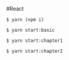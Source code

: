 #React

```
$ yarn (npm i)
```

```
$ yarn start:basic
```


```
$ yarn start:chapter1
```


```
$ yarn start:chapter2
```
